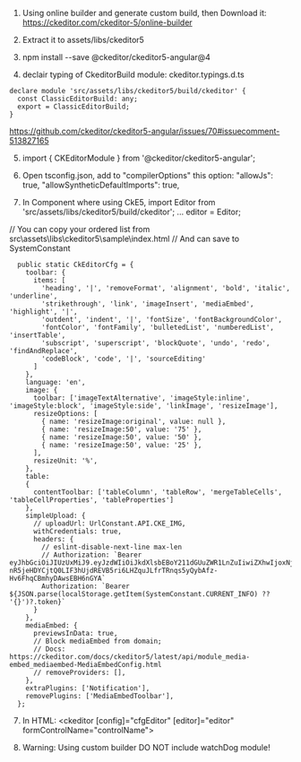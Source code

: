 1. Using online builder and generate custom build, then Download it: https://ckeditor.com/ckeditor-5/online-builder

2. Extract it to assets/libs/ckeditor5

3. npm install --save @ckeditor/ckeditor5-angular@4

4. declair typing of CkeditorBuild module: ckeditor.typings.d.ts

```
declare module 'src/assets/libs/ckeditor5/build/ckeditor' {
  const ClassicEditorBuild: any;
  export = ClassicEditorBuild;
}
```

https://github.com/ckeditor/ckeditor5-angular/issues/70#issuecomment-513827165

5. import { CKEditorModule } from '@ckeditor/ckeditor5-angular';

6. Open tsconfig.json, add to "compilerOptions" this option:
   "allowJs": true,
   "allowSyntheticDefaultImports": true,

7. In Component where using CkE5,
   import Editor from 'src/assets/libs/ckeditor5/build/ckeditor';
   ...
   editor = Editor;

// You can copy your ordered list from src\assets\libs\ckeditor5\sample\index.html
// And can save to SystemConstant

```
  public static CkEditorCfg = {
    toolbar: {
      items: [
        'heading', '|', 'removeFormat', 'alignment', 'bold', 'italic', 'underline',
        'strikethrough', 'link', 'imageInsert', 'mediaEmbed', 'highlight', '|',
        'outdent', 'indent', '|', 'fontSize', 'fontBackgroundColor',
        'fontColor', 'fontFamily', 'bulletedList', 'numberedList', 'insertTable',
        'subscript', 'superscript', 'blockQuote', 'undo', 'redo', 'findAndReplace',
        'codeBlock', 'code', '|', 'sourceEditing'
      ]
    },
    language: 'en',
    image: {
      toolbar: ['imageTextAlternative', 'imageStyle:inline', 'imageStyle:block', 'imageStyle:side', 'linkImage', 'resizeImage'],
      resizeOptions: [
        { name: 'resizeImage:original', value: null },
        { name: 'resizeImage:50', value: '75' },
        { name: 'resizeImage:50', value: '50' },
        { name: 'resizeImage:50', value: '25' },
      ],
      resizeUnit: '%',
    },
    table:
    {
      contentToolbar: ['tableColumn', 'tableRow', 'mergeTableCells', 'tableCellProperties', 'tableProperties']
    },
    simpleUpload: {
      // uploadUrl: UrlConstant.API.CKE_IMG,
      withCredentials: true,
      headers: {
        // eslint-disable-next-line max-len
        // Authorization: `Bearer eyJhbGciOiJIUzUxMiJ9.eyJzdWIiOiJkdXlsbEBoY211dGUuZWR1LnZuIiwiZXhwIjoxNjUyODU4NzQ5LCJpYXQiOjE2NTI4NDA3NDl9.RlquOijRng-nR5jeHDYCjtQ0LIF3hUjdREVB5ri6LHZquJLfrTRnqs5yQybAfz-Hv6FhqCBmhyDAwsEBH6nGYA`
        Authorization: `Bearer ${JSON.parse(localStorage.getItem(SystemConstant.CURRENT_INFO) ?? '{}')?.token}`
      }
    },
    mediaEmbed: {
      previewsInData: true,
      // Block mediaEmbed from domain;
      // Docs: https://ckeditor.com/docs/ckeditor5/latest/api/module_media-embed_mediaembed-MediaEmbedConfig.html
      // removeProviders: [],
    },
    extraPlugins: ['Notification'],
    removePlugins: ['MediaEmbedToolbar'],
  };
```

7. In HTML:
   <ckeditor [config]="cfgEditor" [editor]="editor" formControlName="controlName"></ckeditor>

8. Warning: Using custom builder DO NOT include watchDog module!
